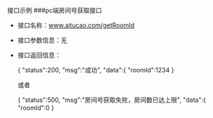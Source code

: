 接口示例
###pc端房间号获取接口
- 接口名称：www.aitucao.com/getRoomId
- 接口参数信息：无
- 接口返回信息：

	{
	"status":200,
	"msg":"成功",
	"data":{
	"roomId":1234
	}

	或者

	{
	"status":500,
	"msg":"房间号获取失败，房间数已达上限",
	"data":{
	"roomId":0
	}


